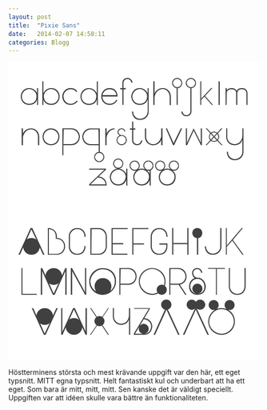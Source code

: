 ```yaml
---
layout: post
title:  "Pixie Sans"
date:   2014-02-07 14:58:11
categories: Blogg
---
```


![Pixie](/images/pixie1.jpg)
![Pixie](/images/pixie2.jpg)

<div class="text">
  Höstterminens största och mest krävande uppgift var den här, ett eget typsnitt. MITT egna typsnitt. Helt fantastiskt kul och underbart att ha ett eget. Som bara är mitt, mitt, mitt. Sen kanske det är väldigt speciellt. Uppgiften var att idéen skulle vara bättre än funktionaliteten. 
</div>